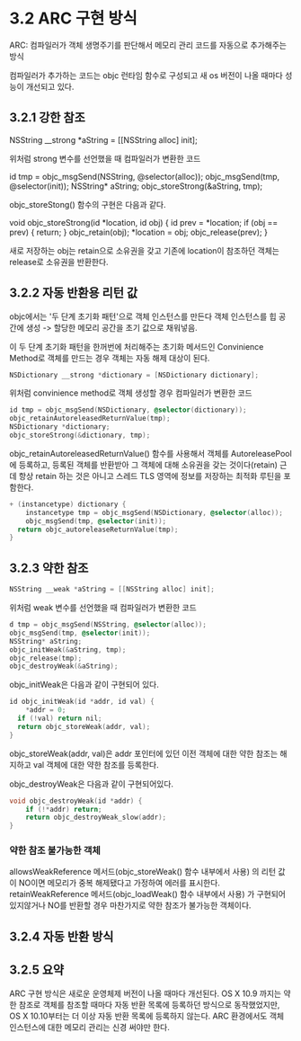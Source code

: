 # 3.2 ARC 구현 방식

ARC: 컴파일러가 객체 생명주기를 판단해서 메모리 관리 코드를 자동으로 추가해주는 방식

컴파일러가 추가하는 코드는 objc 런타임 함수로 구성되고 새 os 버전이 나올 때마다 성능이 개선되고 있다.

## 3.2.1 강한 참조

NSString __strong *aString = [[NSString alloc] init]; 

위처럼 strong 변수를 선언했을 때 컴파일러가 변환한 코드

id tmp = objc_msgSend(NSString, @selector(alloc)); objc_msgSend(tmp, @selector(init)); NSString* aString; objc_storeStrong(&aString, tmp); 

objc_storeStong() 함수의 구현은 다음과 같다.

void objc_storeStrong(id *location, id obj) { 
	id prev = *location; 
	if (obj == prev) { 
		return; 
	} 
	objc_retain(obj); 
	*location = obj; 
	objc_release(prev); 
} 

새로 저장하는 obj는 retain으로 소유권을 갖고 기존에 location이 참조하던 객체는 release로 소유권을 반환한다.


## 3.2.2 자동 반환용 리턴 값

objc에서는 '두 단계 초기화 패턴'으로 객체 인스턴스를 만든다
객체 인스턴스를 힙 공간에 생성 -> 할당한 메모리 공간을 초기 값으로 채워넣음.

이 두 단계 초기화 패턴을 한꺼번에 처리해주는 초기화 메서드인 
Convinience Method로 객체를 만드는 경우 객체는 자동 해제 대상이 된다.
```objectivec
NSDictionary __strong *dictionary = [NSDictionary dictionary]; 
```
위처럼 convinience method로 객체 생성할 경우 컴파일러가 변환한 코드

```objectivec
id tmp = objc_msgSend(NSDictionary, @selector(dictionary)); 
objc_retainAutoreleasedReturnValue(tmp); 
NSDictionary *dictionary; 
objc_storeStrong(&dictionary, tmp); 
```

objc_retainAutoreleasedReturnValue() 함수를 사용해서 객체를 AutoreleasePool에 등록하고, 등록된 객체를 반환받아 그 객체에 대해 소유권을 갖는 것이다(retain) 
근데 항상 retain 하는 것은 아니고 스레드 TLS 영역에 정보를 저장하는 최적화 루틴을 포함한다. 

```objectivec
+ (instancetype) dictionary { 
	instancetype tmp = objc_msgSend(NSDictionary, @selector(alloc)); 
	objc_msgSend(tmp, @selector(init));	
  return objc_autoreleaseReturnValue(tmp); 
} 
```

## 3.2.3 약한 참조

```objectivec
NSString __weak *aString = [[NSString alloc] init]; 
```

위처럼 weak 변수를 선언했을 때 컴파일러가 변환한 코드

```objectivec
d tmp = objc_msgSend(NSString, @selector(alloc)); 
objc_msgSend(tmp, @selector(init));
NSString* aString;
objc_initWeak(&aString, tmp); 
objc_release(tmp);
objc_destroyWeak(&aString); 
```

objc_initWeak은 다음과 같이 구현되어 있다.

```objectivec
id objc_initWeak(id *addr, id val) { 
	*addr = 0;	
  if (!val) return nil;	
  return objc_storeWeak(addr, val); 
}
```

objc_storeWeak(addr, val)은 addr 포인터에 있던 이전 객체에 대한 약한 참조는 해지하고 val 객체에 대한 약한 참조를 등록한다.

objc_destroyWeak은 다음과 같이 구현되어있다. 

```objectivec
void objc_destroyWeak(id *addr) { 
	if (!*addr) return; 
	return objc_destroyWeak_slow(addr); 
}
```
 
### 약한 참조 불가능한 객체

allowsWeakReference 메서드(objc_storeWeak() 함수 내부에서 사용) 의 리턴 값이 NO이면 메모리가 중복 해제됐다고 가정하여 에러를 표시한다. 
retainWeakReference 메서드(objc_loadWeak() 함수 내부에서 사용) 가 구현되어 있지않거나 NO를 반환할 경우 마찬가지로 약한 참조가 불가능한 객체이다.

## 3.2.4 자동 반환 방식 

## 3.2.5 요약
ARC 구현 방식은 새로운 운영체제 버전이 나올 때마다 개선된다. OS X 10.9 까지는 약한 참조로 객체를 참조할 때마다 자동 반환 목록에 등록하던 방식으로 동작했었지만, OS X 10.10부터는 더 이상 자동 반환 목록에 등록하지 않는다. ARC 환경에서도 객체 인스턴스에 대한 메모리 관리는 신경 써야만 한다. 




